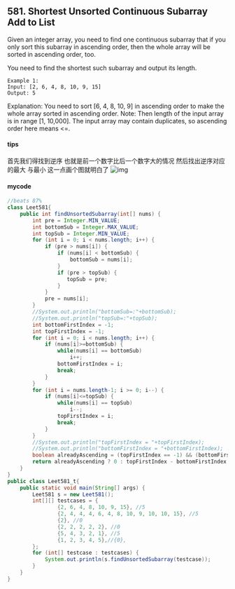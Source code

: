 ## 581. Shortest Unsorted Continuous Subarray Add to List

Given an integer array, you need to find one continuous subarray that if you only sort this subarray in ascending order, then the whole array will be sorted in ascending order, too.

You need to find the shortest such subarray and output its length.


```
Example 1:
Input: [2, 6, 4, 8, 10, 9, 15]
Output: 5
```

Explanation: You need to sort [6, 4, 8, 10, 9] in ascending order to make the whole array sorted in ascending order.
Note:
Then length of the input array is in range [1, 10,000].
The input array may contain duplicates, so ascending order here means <=.

#### tips
首先我们得找到逆序 也就是前一个数字比后一个数字大的情况 然后找出逆序对应的最大 与最小
这一点画个图就明白了
![img](http://note.youdao.com/yws/public/resource/21705fd168ffa8ff84a653895d1701c9/xmlnote/0ca613a3fc01ee9998b8b590fce924f5/15991)
#### mycode

```Java
//beats 87%
class Leet581{
    public int findUnsortedSubarray(int[] nums) {
        int pre = Integer.MIN_VALUE;
        int bottomSub = Integer.MAX_VALUE;
        int topSub = Integer.MIN_VALUE;
        for (int i = 0; i < nums.length; i++) {
            if (pre > nums[i]) {
                if (nums[i] < bottomSub) {
                    bottomSub = nums[i];
                }
                if (pre > topSub) {
                   topSub = pre;
                }
            }
            pre = nums[i];
        }
        //System.out.println("bottomSub=:"+bottomSub);
        //System.out.println("topSub=:"+topSub);
        int bottomFirstIndex = -1;
        int topFirstIndex = -1;
        for (int i = 0; i < nums.length; i++) {
            if (nums[i]>=bottomSub) {
                while(nums[i] == bottomSub)
                    i++;
                bottomFirstIndex = i;
                break;
            }
        }
        for (int i = nums.length-1; i >= 0; i--) {
            if (nums[i]<=topSub) {
                while(nums[i] == topSub)
                    i--;
                topFirstIndex = i;
                break;
            }
        }
        //System.out.println("topFirstIndex = "+topFirstIndex);
        //System.out.println("bottomFirstIndex = "+bottomFirstIndex);
        boolean alreadyAscending = (topFirstIndex == -1) && (bottomFirstIndex == -1);
        return alreadyAscending ? 0 : topFirstIndex - bottomFirstIndex + 1;
    }
}
public class Leet581_t{
    public static void main(String[] args) {
        Leet581 s = new Leet581();
        int[][] testcases = {
                {2, 6, 4, 8, 10, 9, 15}, //5
                {2, 4, 4, 4, 6, 4, 8, 10, 9, 10, 10, 15}, //5
                {2}, //0
                {2, 2, 2, 2, 2}, //0
                {5, 4, 3, 2, 1}, //5
                {1, 2, 3, 4, 5},//{0},
        };
        for (int[] testcase : testcases) {
            System.out.println(s.findUnsortedSubarray(testcase));
        }
    }
}
```
